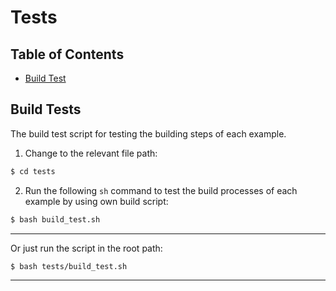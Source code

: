 # Tests

## Table of Contents
- [Build Test](#build-test)

## Build Tests
The build test script for testing the building steps of each example.
1. Change to the relevant file path:
``` bash
$ cd tests
```
2. Run the following `sh` command to test the build processes of each example by using own build script:
``` bash
$ bash build_test.sh
```
----
Or just run the script in the root path:
``` bash
$ bash tests/build_test.sh
```
----
